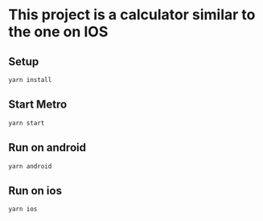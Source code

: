 # This project is a calculator similar to the one on IOS

## Setup
```
yarn install
```

## Start Metro
```
yarn start
```

## Run on android
```
yarn android
```

## Run on ios
```
yarn ios
```
